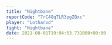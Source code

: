 ```yaml
---
title: "Nightbane"
reportCode: "7rC4GqTLR3pgZQxc"
player: "Lotharvd"
fight: "Nightbane"
date: 2021-08-01T19:04:53.731000+00:00
---
```

